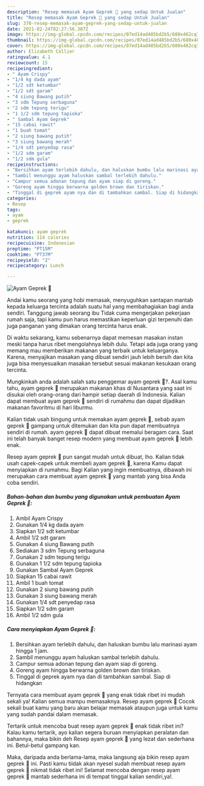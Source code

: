 ```yaml
---
description: "Resep memasak Ayam Geprek 🍗 yang sedap Untuk Jualan"
title: "Resep memasak Ayam Geprek 🍗 yang sedap Untuk Jualan"
slug: 370-resep-memasak-ayam-geprek-yang-sedap-untuk-jualan
date: 2021-02-24T02:27:56.307Z
image: https://img-global.cpcdn.com/recipes/07ed14ad485bd2b5/680x482cq70/ayam-geprek-🍗-foto-resep-utama.jpg
thumbnail: https://img-global.cpcdn.com/recipes/07ed14ad485bd2b5/680x482cq70/ayam-geprek-🍗-foto-resep-utama.jpg
cover: https://img-global.cpcdn.com/recipes/07ed14ad485bd2b5/680x482cq70/ayam-geprek-🍗-foto-resep-utama.jpg
author: Elizabeth Collier
ratingvalue: 4.1
reviewcount: 15
recipeingredient:
- " Ayam Crispy"
- "1/4 kg dada ayam"
- "1/2 sdt ketumbar"
- "1/2 sdt garam"
- "4 siung Bawang putih"
- "3 sdm Tepung serbaguna"
- "2 sdm tepung terigu"
- "1 1/2 sdm tepung tapioka"
- " Sambal Ayam Geprek"
- "15 cabai rawit"
- "1 buah tomat"
- "2 siung bawang putih"
- "3 siung bawang merah"
- "1/4 sdt penyedap rasa"
- "1/2 sdm garam"
- "1/2 sdm gula"
recipeinstructions:
- "Bersihkan ayam terlebih dahulu, dan haluskan bumbu lalu marinasi ayam hingga 1 jam."
- "Sambil menunggu ayam haluskan sambal terlebih dahulu."
- "Campur semua adonan tepung dan ayam siap di goreng."
- "Goreng ayam hingga berwarna golden brown dan tiriskan."
- "Tinggal di geprek ayam nya dan di tambahkan sambal. Siap di hidangkan"
categories:
- Resep
tags:
- ayam
- geprek

katakunci: ayam geprek 
nutrition: 114 calories
recipecuisine: Indonesian
preptime: "PT15M"
cooktime: "PT37M"
recipeyield: "2"
recipecategory: Lunch

---
```



![Ayam Geprek 🍗](https://img-global.cpcdn.com/recipes/07ed14ad485bd2b5/680x482cq70/ayam-geprek-🍗-foto-resep-utama.jpg)

Andai kamu seorang yang hobi memasak, menyuguhkan santapan mantab kepada keluarga tercinta adalah suatu hal yang membahagiakan bagi anda sendiri. Tanggung jawab seorang ibu Tidak cuma mengerjakan pekerjaan rumah saja, tapi kamu pun harus memastikan keperluan gizi terpenuhi dan juga panganan yang dimakan orang tercinta harus enak.

Di waktu  sekarang, kamu sebenarnya dapat memesan masakan instan meski tanpa harus ribet mengolahnya lebih dulu. Tetapi ada juga orang yang memang mau memberikan makanan yang terbaik untuk keluarganya. Karena, menyajikan masakan yang dibuat sendiri jauh lebih bersih dan kita juga bisa menyesuaikan masakan tersebut sesuai makanan kesukaan orang tercinta. 



Mungkinkah anda adalah salah satu penggemar ayam geprek 🍗?. Asal kamu tahu, ayam geprek 🍗 merupakan makanan khas di Nusantara yang saat ini disukai oleh orang-orang dari hampir setiap daerah di Indonesia. Kalian dapat membuat ayam geprek 🍗 sendiri di rumahmu dan dapat dijadikan makanan favoritmu di hari liburmu.

Kalian tidak usah bingung untuk memakan ayam geprek 🍗, sebab ayam geprek 🍗 gampang untuk ditemukan dan kita pun dapat membuatnya sendiri di rumah. ayam geprek 🍗 dapat dibuat memalui beragam cara. Saat ini telah banyak banget resep modern yang membuat ayam geprek 🍗 lebih enak.

Resep ayam geprek 🍗 pun sangat mudah untuk dibuat, lho. Kalian tidak usah capek-capek untuk membeli ayam geprek 🍗, karena Kamu dapat menyiapkan di rumahmu. Bagi Kalian yang ingin membuatnya, dibawah ini merupakan cara membuat ayam geprek 🍗 yang mantab yang bisa Anda coba sendiri.

<!--inarticleads1-->

##### Bahan-bahan dan bumbu yang digunakan untuk pembuatan Ayam Geprek 🍗:

1. Ambil  Ayam Crispy
1. Gunakan 1/4 kg dada ayam
1. Siapkan 1/2 sdt ketumbar
1. Ambil 1/2 sdt garam
1. Gunakan 4 siung Bawang putih
1. Sediakan 3 sdm Tepung serbaguna
1. Gunakan 2 sdm tepung terigu
1. Gunakan 1 1/2 sdm tepung tapioka
1. Gunakan  Sambal Ayam Geprek
1. Siapkan 15 cabai rawit
1. Ambil 1 buah tomat
1. Gunakan 2 siung bawang putih
1. Gunakan 3 siung bawang merah
1. Gunakan 1/4 sdt penyedap rasa
1. Siapkan 1/2 sdm garam
1. Ambil 1/2 sdm gula




<!--inarticleads2-->

##### Cara menyiapkan Ayam Geprek 🍗:

1. Bersihkan ayam terlebih dahulu, dan haluskan bumbu lalu marinasi ayam hingga 1 jam.
1. Sambil menunggu ayam haluskan sambal terlebih dahulu.
1. Campur semua adonan tepung dan ayam siap di goreng.
1. Goreng ayam hingga berwarna golden brown dan tiriskan.
1. Tinggal di geprek ayam nya dan di tambahkan sambal. Siap di hidangkan




Ternyata cara membuat ayam geprek 🍗 yang enak tidak ribet ini mudah sekali ya! Kalian semua mampu memasaknya. Resep ayam geprek 🍗 Cocok sekali buat kamu yang baru akan belajar memasak ataupun juga untuk kamu yang sudah pandai dalam memasak.

Tertarik untuk mencoba buat resep ayam geprek 🍗 enak tidak ribet ini? Kalau kamu tertarik, ayo kalian segera buruan menyiapkan peralatan dan bahannya, maka bikin deh Resep ayam geprek 🍗 yang lezat dan sederhana ini. Betul-betul gampang kan. 

Maka, daripada anda berlama-lama, maka langsung aja bikin resep ayam geprek 🍗 ini. Pasti kamu tiidak akan nyesel sudah membuat resep ayam geprek 🍗 nikmat tidak ribet ini! Selamat mencoba dengan resep ayam geprek 🍗 mantab sederhana ini di tempat tinggal kalian sendiri,ya!.


